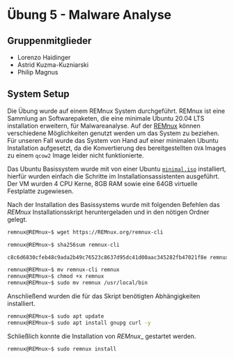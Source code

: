# Übung 5 - Malware Analyse

## Gruppenmitglieder

- Lorenzo Haidinger
- Astrid Kuzma-Kuzniarski
- Philip Magnus

## System Setup

Die Übung wurde auf einem REMnux System durchgeführt. REMnux ist eine Sammlung an Softwarepaketen, die eine minimale Ubuntu 20.04 LTS installation erweitern, für Malwareanalyse.
Auf der [REMnux](https://remnux.org/) können verschiedene Möglichkeiten genutzt werden um das System zu beziehen. Für unseren Fall wurde das System von Hand auf einer minimalen Ubuntu Installation
aufgesetzt, da die Konvertierung des bereitgestellten `OVA` Images zu einem `qcow2` Image leider nicht funktionierte.

Das Ubuntu Basissystem wurde mit von einer Ubuntu [`minimal.iso`](https://releases.ubuntu.com/focal/) installiert, hierfür wurden einfach die Schritte im Installationsassistenten ausgeführt.
Der VM wurden 4 CPU Kerne, 8GB RAM sowie eine 64GB virtuelle Festplatte zugewiesen.

Nach der Installation des Basissystems wurde mit folgenden Befehlen das _REMnux_ Installationsskript heruntergeladen und in den nötigen Ordner gelegt.

```bash
remnux@REMnux~$ wget https://REMnux.org/remnux-cli

remnux@REMnux~$ sha256sum remnux-cli

c8c6d6830cfeb48c9ada2b49c76523c8637d95dc41d00aac345282fb47021f8e remnux-cli

remnux@REMnux~$ mv remnux-cli remnux
remnux@REMnux~$ chmod +x remnux
remnux@REMnux~$ sudo mv remnux /usr/local/bin 
```

Anschließend wurden die für das Skript benötigten Abhängigkeiten installiert.

```bash
remnux@REMnux~$ sudo apt update
remnux@REMnux~$ sudo apt install gnupg curl -y
```
Schließlich konnte die Installation von _REMnux__ gestartet werden.

```bash
remnux@REMnux~$ sudo remnux install
```